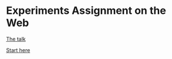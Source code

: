 # Experiments Assignment on the Web

[The talk](https://www.youtube.com/watch?v=B5DqPOfQxGo)

[Start here](0.Introduction.ipynb)
